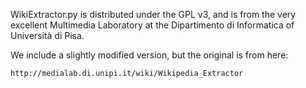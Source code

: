WikiExtractor.py is distributed under the GPL v3, and is from the very excellent 
Multimedia Laboratory at the Dipartimento di Informatica of Università di Pisa.

We include a slightly modified version, but the original is from here:

    http://medialab.di.unipi.it/wiki/Wikipedia_Extractor

